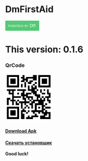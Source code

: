 # DmFirstAid

[![N|Solid](https://raw.githubusercontent.com/DormantMan/KlgEdu/master/thumb.png)](https://dormantman.tilda.ws/)

# This version: 0.1.6

### QrCode
![QrCode](https://raw.githubusercontent.com/DormantMan/Android/master/DmFirstAid/QrCode150.png)

#### [Download Apk](https://bit.ly/DmFirstAids)
#### [Скачать установщик](https://bit.ly/DmFirstAids)

**Good luck!**
